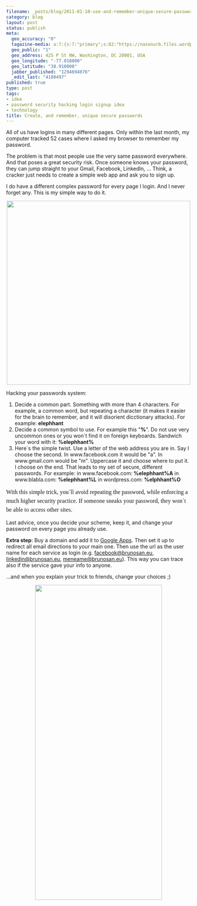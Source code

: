 ```yaml
--- 
filename: _posts/blog/2011-01-10-use-and-remember-unique-secure-passwords.md
category: blog
layout: post
status: publish
meta: 
  geo_accuracy: "0"
  tagazine-media: a:7:{s:7:"primary";s:82:"https://nasonurb.files.wordpress.com/2011/01/screen-shot-2011-01-10-at-16-05-14.png";s:6:"images";a:1:{s:82:"https://nasonurb.files.wordpress.com/2011/01/screen-shot-2011-01-10-at-16-05-14.png";a:6:{s:8:"file_url";s:82:"https://nasonurb.files.wordpress.com/2011/01/screen-shot-2011-01-10-at-16-05-14.png";s:5:"width";s:4:"1272";s:6:"height";s:3:"509";s:4:"type";s:5:"image";s:4:"area";s:6:"647448";s:9:"file_path";s:0:"";}}s:6:"videos";a:0:{}s:11:"image_count";s:1:"2";s:6:"author";s:7:"4180497";s:7:"blog_id";s:7:"8438084";s:9:"mod_stamp";s:19:"2011-01-11 02:09:41";}
  geo_public: "1"
  geo_address: 425 P St NW, Washington, DC 20001, USA
  geo_longitude: "-77.018000"
  geo_latitude: "38.910000"
  jabber_published: "1294694076"
  _edit_last: "4180497"
published: true
type: post
tags: 
- idea
- password security hacking login signup idea
- technology
title: Create, and remember, unique secure passwords
---
```

All of us have logins in many different pages. Only within the last month, my computer tracked 52 cases where I asked my browser to remember my password.

The problem is that most people use the very same password everywhere. And that poses a great security risk. Once someone knows your password, they can jump straight to your Gmail, Facebook, LinkedIn, ... Think, a cracker just needs to create a simple web app and ask you to sign up.

I do have a different complex password for every page I login. And I never forget any. This is my simple way to do it.
<p style="text-align:center;"><a href="https://nasonurb.files.wordpress.com/2011/01/screen-shot-2011-01-10-at-16-05-14.png"><img class="aligncenter size-medium wp-image-1300" title="Screen shot 2011-01-10 at 16.05.14" src="https://nasonurb.files.wordpress.com/2011/01/screen-shot-2011-01-10-at-16-05-14.png?w=500" alt="" width="500" /></a></p>
<p style="text-align:left;"><!--more--></p>
<p style="text-align:left;">Hacking your passwords system:</p>

<ol>
	<li>Decide a common part. Something with more than 4 characters. For example, a common word, but repeating a character (it makes it easier for the brain to remember, and it will disorient dicctionary attacks). For example: <strong>elephhant
</strong></li>
	<li>Decide a common symbol to use. For example this "<span style="color:#000000;"><strong>%</strong></span>". Do not use very uncommon ones or you won´t find it on foreign keyboards. Sandwich your word with it: <strong>%elephhant%
</strong></li>
	<li>Here´s the simple twist. Use a letter of the web address you are in. Say I choose the second. In www.facebook.com it would be "a". In www.gmail.com would be "m". Uppercase it and choose where to put it. I choose on the end. That leads to my set of secure, different passwords. For example:
in www.facebook.com:<strong> %elephhant%A</strong>
in www.blabla.com: <strong>%elephhant%L</strong>
in wordpress.com: <strong>%elphhant%O</strong></li>
</ol>
<span style="font-family:Georgia, 'Bitstream Charter', serif;line-height:24px;font-size:16px;">With this simple trick, you´ll avoid repeating the password, while enforcing a much higher security practice. If someone sneaks your password, they won´t be able to access other sites.</span>

Last advice, once you decide your scheme, keep it, and change your password on every page you already use.

<strong>Extra step</strong>: Buy a domain and add it to <a href="https://www.google.com/apps/intl/en/business/index.html">Google Apps</a>. Then set it up to redirect all email directions to your main one. Then use the url as the user name for each service as login (e.g. facebook@brunosan.eu, linkedin@brunosan.eu, meneame@brunosan.eu). This way you can trace also if the service gave your info to anyone.

...and when you explain your trick to friends, change your choices ;)
<p style="text-align:center;"><a href="https://xkcd.com/792/"><img class="aligncenter" title="Always Xkcd" src="https://imgs.xkcd.com/comics/password_reuse.png" alt="" width="346" height="856" /></a></p>
